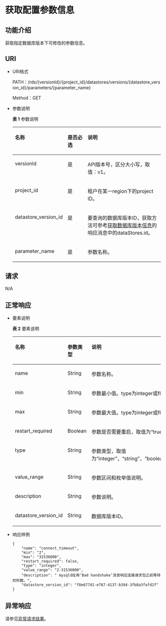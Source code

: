 # 获取配置参数信息<a name="zh-cn_topic_0034943370"></a>

## 功能介绍<a name="section4850156117316"></a>

获取指定数据库版本下可修改的参数信息。

## URI<a name="section28961517113719"></a>

-   URI格式

    PATH：/rds/\{versionId\}/\{project\_id\}/datastores/versions/\{datastore\_version\_id\}/parameters/\{parameter\_name\}

    Method：GET

-   参数说明

    **表 1**  参数说明

    <a name="table4657088"></a>
    <table><thead align="left"><tr id="row60083059"><th class="cellrowborder" valign="top" width="27.51%" id="mcps1.2.4.1.1"><p id="p34889605"><a name="p34889605"></a><a name="p34889605"></a>名称</p>
    </th>
    <th class="cellrowborder" valign="top" width="15.290000000000001%" id="mcps1.2.4.1.2"><p id="p7485743"><a name="p7485743"></a><a name="p7485743"></a>是否必选</p>
    </th>
    <th class="cellrowborder" valign="top" width="57.199999999999996%" id="mcps1.2.4.1.3"><p id="p2365466"><a name="p2365466"></a><a name="p2365466"></a>说明</p>
    </th>
    </tr>
    </thead>
    <tbody><tr id="row13212644152555"><td class="cellrowborder" valign="top" width="27.51%" headers="mcps1.2.4.1.1 "><p id="p413961015260"><a name="p413961015260"></a><a name="p413961015260"></a>versionId</p>
    </td>
    <td class="cellrowborder" valign="top" width="15.290000000000001%" headers="mcps1.2.4.1.2 "><p id="p6687298215260"><a name="p6687298215260"></a><a name="p6687298215260"></a>是</p>
    </td>
    <td class="cellrowborder" valign="top" width="57.199999999999996%" headers="mcps1.2.4.1.3 "><p id="p4800242215260"><a name="p4800242215260"></a><a name="p4800242215260"></a>API版本号，区分大小写，取值：v1。</p>
    </td>
    </tr>
    <tr id="row57385070"><td class="cellrowborder" valign="top" width="27.51%" headers="mcps1.2.4.1.1 "><p id="p17679057"><a name="p17679057"></a><a name="p17679057"></a>project_id</p>
    </td>
    <td class="cellrowborder" valign="top" width="15.290000000000001%" headers="mcps1.2.4.1.2 "><p id="p22717550"><a name="p22717550"></a><a name="p22717550"></a>是</p>
    </td>
    <td class="cellrowborder" valign="top" width="57.199999999999996%" headers="mcps1.2.4.1.3 "><p id="p28182251"><a name="p28182251"></a><a name="p28182251"></a>租户在某一region下的project ID。</p>
    </td>
    </tr>
    <tr id="row2864326155157"><td class="cellrowborder" valign="top" width="27.51%" headers="mcps1.2.4.1.1 "><p id="p41557789155220"><a name="p41557789155220"></a><a name="p41557789155220"></a>datastore_version_id</p>
    </td>
    <td class="cellrowborder" valign="top" width="15.290000000000001%" headers="mcps1.2.4.1.2 "><p id="p10737742155220"><a name="p10737742155220"></a><a name="p10737742155220"></a>是</p>
    </td>
    <td class="cellrowborder" valign="top" width="57.199999999999996%" headers="mcps1.2.4.1.3 "><p id="p64450739155220"><a name="p64450739155220"></a><a name="p64450739155220"></a>要查询的数据库版本ID，获取方法可参考<a href="获取数据库版本信息.md">获取数据库版本信息</a>的响应消息中的dataStores.id。</p>
    </td>
    </tr>
    <tr id="row2966082217239"><td class="cellrowborder" valign="top" width="27.51%" headers="mcps1.2.4.1.1 "><p id="p5371637317239"><a name="p5371637317239"></a><a name="p5371637317239"></a>parameter_name</p>
    </td>
    <td class="cellrowborder" valign="top" width="15.290000000000001%" headers="mcps1.2.4.1.2 "><p id="p5605898117239"><a name="p5605898117239"></a><a name="p5605898117239"></a>是</p>
    </td>
    <td class="cellrowborder" valign="top" width="57.199999999999996%" headers="mcps1.2.4.1.3 "><p id="p4448363017239"><a name="p4448363017239"></a><a name="p4448363017239"></a>参数名称。</p>
    </td>
    </tr>
    </tbody>
    </table>


## 请求<a name="section3074340117316"></a>

N/A

## 正常响应<a name="section28521534113742"></a>

-   要素说明

    **表 2**  要素说明

    <a name="table34207804"></a>
    <table><thead align="left"><tr id="row41360766"><th class="cellrowborder" valign="top" width="33.33333333333333%" id="mcps1.2.4.1.1"><p id="p61887768"><a name="p61887768"></a><a name="p61887768"></a>名称</p>
    </th>
    <th class="cellrowborder" valign="top" width="33.33333333333333%" id="mcps1.2.4.1.2"><p id="p46853302"><a name="p46853302"></a><a name="p46853302"></a>参数类型</p>
    </th>
    <th class="cellrowborder" valign="top" width="33.33333333333333%" id="mcps1.2.4.1.3"><p id="p37021121"><a name="p37021121"></a><a name="p37021121"></a>说明</p>
    </th>
    </tr>
    </thead>
    <tbody><tr id="row45920800"><td class="cellrowborder" valign="top" width="33.33333333333333%" headers="mcps1.2.4.1.1 "><p id="p45484399163245"><a name="p45484399163245"></a><a name="p45484399163245"></a>name</p>
    </td>
    <td class="cellrowborder" valign="top" width="33.33333333333333%" headers="mcps1.2.4.1.2 "><p id="p60357736163245"><a name="p60357736163245"></a><a name="p60357736163245"></a>String</p>
    </td>
    <td class="cellrowborder" valign="top" width="33.33333333333333%" headers="mcps1.2.4.1.3 "><p id="p57138453163245"><a name="p57138453163245"></a><a name="p57138453163245"></a>参数名称。</p>
    </td>
    </tr>
    <tr id="row49204239"><td class="cellrowborder" valign="top" width="33.33333333333333%" headers="mcps1.2.4.1.1 "><p id="p26120409"><a name="p26120409"></a><a name="p26120409"></a>min</p>
    </td>
    <td class="cellrowborder" valign="top" width="33.33333333333333%" headers="mcps1.2.4.1.2 "><p id="p35378404"><a name="p35378404"></a><a name="p35378404"></a>String</p>
    </td>
    <td class="cellrowborder" valign="top" width="33.33333333333333%" headers="mcps1.2.4.1.3 "><p id="p47078488"><a name="p47078488"></a><a name="p47078488"></a>参数最小值。type为integer或float会返回。</p>
    </td>
    </tr>
    <tr id="row21053208"><td class="cellrowborder" valign="top" width="33.33333333333333%" headers="mcps1.2.4.1.1 "><p id="p27588283"><a name="p27588283"></a><a name="p27588283"></a>max</p>
    </td>
    <td class="cellrowborder" valign="top" width="33.33333333333333%" headers="mcps1.2.4.1.2 "><p id="p20058459"><a name="p20058459"></a><a name="p20058459"></a>String</p>
    </td>
    <td class="cellrowborder" valign="top" width="33.33333333333333%" headers="mcps1.2.4.1.3 "><p id="p14122463"><a name="p14122463"></a><a name="p14122463"></a>参数最大值。type为integer或float会返回。</p>
    </td>
    </tr>
    <tr id="row23955898163837"><td class="cellrowborder" valign="top" width="33.33333333333333%" headers="mcps1.2.4.1.1 "><p id="p14276497163837"><a name="p14276497163837"></a><a name="p14276497163837"></a>restart_required</p>
    </td>
    <td class="cellrowborder" valign="top" width="33.33333333333333%" headers="mcps1.2.4.1.2 "><p id="p15545572163837"><a name="p15545572163837"></a><a name="p15545572163837"></a>Boolean</p>
    </td>
    <td class="cellrowborder" valign="top" width="33.33333333333333%" headers="mcps1.2.4.1.3 "><p id="p51231857163837"><a name="p51231857163837"></a><a name="p51231857163837"></a>参数是否需要重启，取值为“true”或“false”。</p>
    </td>
    </tr>
    <tr id="row66492344163847"><td class="cellrowborder" valign="top" width="33.33333333333333%" headers="mcps1.2.4.1.1 "><p id="p61560188163847"><a name="p61560188163847"></a><a name="p61560188163847"></a>type</p>
    </td>
    <td class="cellrowborder" valign="top" width="33.33333333333333%" headers="mcps1.2.4.1.2 "><p id="p20319368163847"><a name="p20319368163847"></a><a name="p20319368163847"></a>String</p>
    </td>
    <td class="cellrowborder" valign="top" width="33.33333333333333%" headers="mcps1.2.4.1.3 "><p id="p235445291837"><a name="p235445291837"></a><a name="p235445291837"></a>参数类型，取值为“integer”，“string”，“boolean”，“float”或“list”。</p>
    </td>
    </tr>
    <tr id="row56101210165444"><td class="cellrowborder" valign="top" width="33.33333333333333%" headers="mcps1.2.4.1.1 "><p id="p35148844165444"><a name="p35148844165444"></a><a name="p35148844165444"></a>value_range</p>
    </td>
    <td class="cellrowborder" valign="top" width="33.33333333333333%" headers="mcps1.2.4.1.2 "><p id="p28484120165444"><a name="p28484120165444"></a><a name="p28484120165444"></a>String</p>
    </td>
    <td class="cellrowborder" valign="top" width="33.33333333333333%" headers="mcps1.2.4.1.3 "><p id="p35363391145846"><a name="p35363391145846"></a><a name="p35363391145846"></a>参数区间和枚举值说明。</p>
    </td>
    </tr>
    <tr id="row2371826316552"><td class="cellrowborder" valign="top" width="33.33333333333333%" headers="mcps1.2.4.1.1 "><p id="p1213778316552"><a name="p1213778316552"></a><a name="p1213778316552"></a>description</p>
    </td>
    <td class="cellrowborder" valign="top" width="33.33333333333333%" headers="mcps1.2.4.1.2 "><p id="p4363632916552"><a name="p4363632916552"></a><a name="p4363632916552"></a>String</p>
    </td>
    <td class="cellrowborder" valign="top" width="33.33333333333333%" headers="mcps1.2.4.1.3 "><p id="p4488177616552"><a name="p4488177616552"></a><a name="p4488177616552"></a>参数说明。</p>
    </td>
    </tr>
    <tr id="row19561357163847"><td class="cellrowborder" valign="top" width="33.33333333333333%" headers="mcps1.2.4.1.1 "><p id="p41834487163847"><a name="p41834487163847"></a><a name="p41834487163847"></a>datastore_version_id</p>
    </td>
    <td class="cellrowborder" valign="top" width="33.33333333333333%" headers="mcps1.2.4.1.2 "><p id="p33150314163847"><a name="p33150314163847"></a><a name="p33150314163847"></a>String</p>
    </td>
    <td class="cellrowborder" valign="top" width="33.33333333333333%" headers="mcps1.2.4.1.3 "><p id="p820893163847"><a name="p820893163847"></a><a name="p820893163847"></a>数据库版本ID。</p>
    </td>
    </tr>
    </tbody>
    </table>


-   响应样例

    ```
    {
        "name": "connect_timeout",
        "min": "2",
        "max": "31536000",
        "restart_required": false,
        "type": "integer",
        "value_range": "2-31536000",
        "description": " mysqld在用‘Bad handshake’消息响应连接请求包之前等待的秒数。",
        "datastore_version_id": "f8e67741-e767-4137-b394-3fb8a3fafd2f"
    }
    ```


## 异常响应<a name="section51597550"></a>

请参见[异常请求结果](null.md)。


